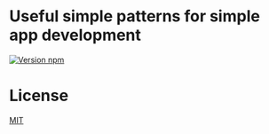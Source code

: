 # Useful simple patterns for simple app development
[![Version npm](https://img.shields.io/npm/v/openland/patterns.svg?logo=npm)](https://www.npmjs.com/package/@openland/patterns)

# License
[MIT](LICENSE)
